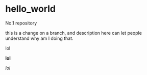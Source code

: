 # hello_world
No.1 repository

this is a change on a branch, and description here can let people understand why am I doing that.

lol

**lol**

*lol*
